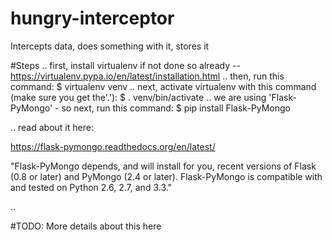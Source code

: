 # hungry-interceptor
Intercepts data, does something with it, stores it


#Steps
.. first, install virtualenv if not done so already -- https://virtualenv.pypa.io/en/latest/installation.html
.. then, run this command:  $ virtualenv venv
.. next, activate virtualenv with this command (make sure you get the'.'):  $ . venv/bin/activate
.. we are using 'Flask-PyMongo' - so next, run this command: $ pip install Flask-PyMongo

.. read about it here: 

https://flask-pymongo.readthedocs.org/en/latest/

"Flask-PyMongo depends, and will install for you, recent versions of Flask (0.8 or later) and PyMongo (2.4 or later). Flask-PyMongo is compatible with and tested on Python 2.6, 2.7, and 3.3."

..


#TODO: More details about this here
